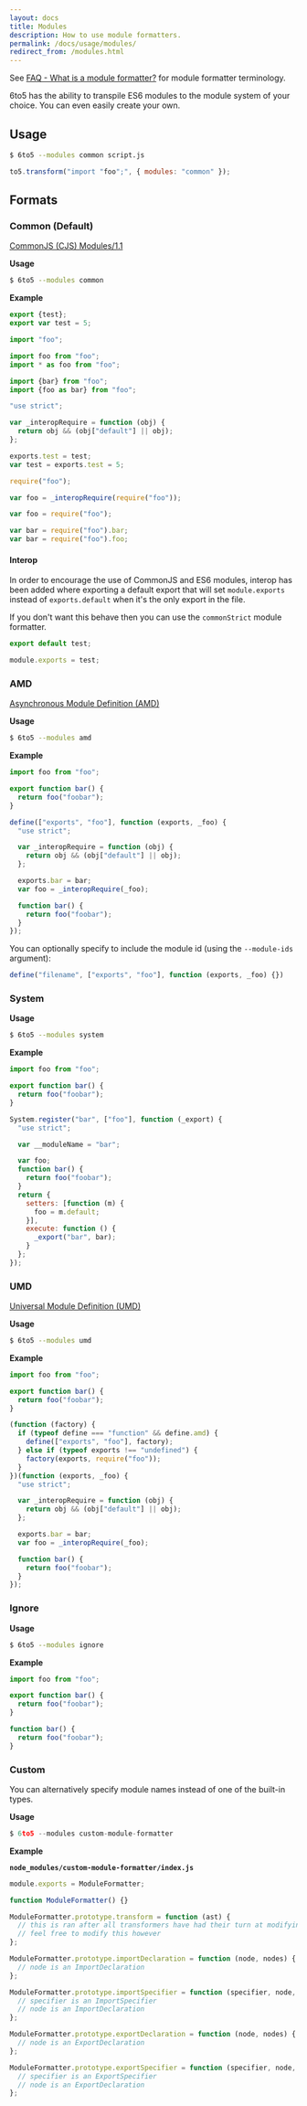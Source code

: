 ```yaml
---
layout: docs
title: Modules
description: How to use module formatters.
permalink: /docs/usage/modules/
redirect_from: /modules.html
---
```


See [FAQ - What is a module formatter?](/docs/faq#what-is-a-transformer-)
for module formatter terminology.

<p class="lead">
  6to5 has the ability to transpile ES6 modules to the module system of your
  choice. You can even easily create your own.
</p>

## Usage

```sh
$ 6to5 --modules common script.js
```

```js
to5.transform("import "foo";", { modules: "common" });
```

## Formats

### Common (Default)

[CommonJS (CJS) Modules/1.1](http://wiki.commonjs.org/wiki/Modules/1.1)

**Usage**

```sh
$ 6to5 --modules common
```

**Example**

```js
export {test};
export var test = 5;

import "foo";

import foo from "foo";
import * as foo from "foo";

import {bar} from "foo";
import {foo as bar} from "foo";
```

```js
"use strict";

var _interopRequire = function (obj) {
  return obj && (obj["default"] || obj);
};

exports.test = test;
var test = exports.test = 5;

require("foo");

var foo = _interopRequire(require("foo"));

var foo = require("foo");

var bar = require("foo").bar;
var bar = require("foo").foo;
```

#### Interop

In order to encourage the use of CommonJS and ES6 modules, interop has been added
where exporting a default export that will set `module.exports` instead of
`exports.default` when it's the only export in the file.

If you don't want this behave then you can use the `commonStrict` module formatter.

```javascript
export default test;
```

```javascript
module.exports = test;
```

### AMD

[Asynchronous Module Definition (AMD)](https://github.com/amdjs/amdjs-api)

**Usage**

```sh
$ 6to5 --modules amd
```

**Example**

```js
import foo from "foo";

export function bar() {
  return foo("foobar");
}
```

```js
define(["exports", "foo"], function (exports, _foo) {
  "use strict";

  var _interopRequire = function (obj) {
    return obj && (obj["default"] || obj);
  };

  exports.bar = bar;
  var foo = _interopRequire(_foo);

  function bar() {
    return foo("foobar");
  }
});
```

You can optionally specify to include the module id (using the `--module-ids`
argument):

```js
define("filename", ["exports", "foo"], function (exports, _foo) {})
```

### System

**Usage**

```sh
$ 6to5 --modules system
```

**Example**

```js
import foo from "foo";

export function bar() {
  return foo("foobar");
}
```

```js
System.register("bar", ["foo"], function (_export) {
  "use strict";

  var __moduleName = "bar";

  var foo;
  function bar() {
    return foo("foobar");
  }
  return {
    setters: [function (m) {
      foo = m.default;
    }],
    execute: function () {
      _export("bar", bar);
    }
  };
});
```

### UMD

[Universal Module Definition (UMD)](https://github.com/umdjs/umd)

**Usage**

```sh
$ 6to5 --modules umd
```

**Example**

```js
import foo from "foo";

export function bar() {
  return foo("foobar");
}
```

```js
(function (factory) {
  if (typeof define === "function" && define.amd) {
    define(["exports", "foo"], factory);
  } else if (typeof exports !== "undefined") {
    factory(exports, require("foo"));
  }
})(function (exports, _foo) {
  "use strict";

  var _interopRequire = function (obj) {
    return obj && (obj["default"] || obj);
  };

  exports.bar = bar;
  var foo = _interopRequire(_foo);

  function bar() {
    return foo("foobar");
  }
});
```

### Ignore

**Usage**

```sh
$ 6to5 --modules ignore
```

**Example**

```js
import foo from "foo";

export function bar() {
  return foo("foobar");
}
```

```js
function bar() {
  return foo("foobar");
}
```

### Custom

You can alternatively specify module names instead of one of the built-in types.

**Usage**

```js
$ 6to5 --modules custom-module-formatter
```

**Example**

**`node_modules/custom-module-formatter/index.js`**

```js
module.exports = ModuleFormatter;

function ModuleFormatter() {}

ModuleFormatter.prototype.transform = function (ast) {
  // this is ran after all transformers have had their turn at modifying the ast
  // feel free to modify this however
};

ModuleFormatter.prototype.importDeclaration = function (node, nodes) {
  // node is an ImportDeclaration
};

ModuleFormatter.prototype.importSpecifier = function (specifier, node, nodes) {
  // specifier is an ImportSpecifier
  // node is an ImportDeclaration
};

ModuleFormatter.prototype.exportDeclaration = function (node, nodes) {
  // node is an ExportDeclaration
};

ModuleFormatter.prototype.exportSpecifier = function (specifier, node, nodes) {
  // specifier is an ExportSpecifier
  // node is an ExportDeclaration
};
```
